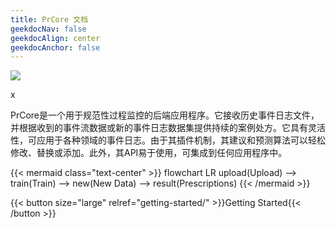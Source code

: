 ```yaml
---
title: PrCore 文档
geekdocNav: false
geekdocAlign: center
geekdocAnchor: false
---
```


<!-- markdownlint-capture -->
<!-- markdownlint-disable MD033 -->

<span class="badge-placeholder">[![](https://img.shields.io/pingpong/status/sp_c60bb412baf14b219102581cecc9631f?style=flat)](https://prcore.pingpong.host/en/)</span>

<!-- markdownlint-restore -->x

PrCore是一个用于规范性过程监控的后端应用程序。它接收历史事件日志文件，并根据收到的事件流数据或新的事件日志数据集提供持续的案例处方。它具有灵活性，可应用于各种领域的事件日志。由于其插件机制，其建议和预测算法可以轻松修改、替换或添加。此外，其API易于使用，可集成到任何应用程序中。

{{< mermaid class="text-center" >}}
flowchart LR
    upload(Upload) --> train(Train) --> new(New Data) --> result(Prescriptions)
{{< /mermaid >}}

{{< button size="large" relref="getting-started/" >}}Getting Started{{< /button >}}

